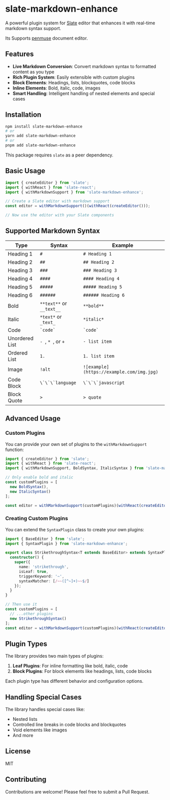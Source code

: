 # slate-markdown-enhance

A powerful plugin system for [Slate](https://github.com/ianstormtaylor/slate) editor that enhances it with real-time markdown syntax support.

Its Supports [penmuse](https://penmuse.app) document editor.

## Features

- **Live Markdown Conversion**: Convert markdown syntax to formatted content as you type
- **Rich Plugin System**: Easily extensible with custom plugins
- **Block Elements**: Headings, lists, blockquotes, code blocks
- **Inline Elements**: Bold, italic, code, images
- **Smart Handling**: Intelligent handling of nested elements and special cases

## Installation

```bash
npm install slate-markdown-enhance
# or
yarn add slate-markdown-enhance
# or
pnpm add slate-markdown-enhance
```

This package requires `slate` as a peer dependency.

## Basic Usage

```typescript
import { createEditor } from 'slate';
import { withReact } from 'slate-react';
import { withMarkdownSupport } from 'slate-markdown-enhance';

// Create a Slate editor with markdown support
const editor = withMarkdownSupport()(withReact(createEditor()));

// Now use the editor with your Slate components
```

## Supported Markdown Syntax

| Type | Syntax | Example |
|------|--------|---------|
| Heading 1 | `# ` | `# Heading 1` |
| Heading 2 | `## ` | `## Heading 2` |
| Heading 3 | `### ` | `### Heading 3` |
| Heading 4 | `#### ` | `#### Heading 4` |
| Heading 5 | `##### ` | `##### Heading 5` |
| Heading 6 | `###### ` | `###### Heading 6` |
| Bold | `**text**` or `__text__` | `**bold**` |
| Italic | `*text*` or `_text_` | `*italic*` |
| Code | `` `code` `` | `` `code` `` |
| Unordered List | `- `, `* `, or `+ ` | `- list item` |
| Ordered List | `1. ` | `1. list item` |
| Image | `!alt` | `![example](https://example.com/img.jpg)` |
| Code Block | ``` \`\`\`language ``` | ``` \`\`\`javascript ``` |
| Block Quote | `> ` | `> quote` |

## Advanced Usage

### Custom Plugins

You can provide your own set of plugins to the `withMarkdownSupport` function:

```typescript
import { createEditor } from 'slate';
import { withReact } from 'slate-react';
import { withMarkdownSupport, BoldSyntax, ItalicSyntax } from 'slate-markdown-enhance';

// Only enable bold and italic
const customPlugins = [
  new BoldSyntax(),
  new ItalicSyntax()
];

const editor = withMarkdownSupport(customPlugins)(withReact(createEditor()));
```

### Creating Custom Plugins

You can extend the `SyntaxPlugin` class to create your own plugins:

```typescript
import { BaseEditor } from 'slate';
import { SyntaxPlugin } from 'slate-markdown-enhance';

export class StrikethroughSyntax<T extends BaseEditor> extends SyntaxPlugin<T> {
  constructor() {
    super({
      name: 'strikethrough',
      isLeaf: true,
      triggerKeyword: '~',
      syntaxMatcher: [/~~([^~]+)~~$/]
    });
  }
}

// Then use it
const customPlugins = [
  // ...other plugins
  new StrikethroughSyntax()
];
const editor = withMarkdownSupport(customPlugins)(withReact(createEditor()));
```

## Plugin Types

The library provides two main types of plugins:

1. **Leaf Plugins**: For inline formatting like bold, italic, code
2. **Block Plugins**: For block elements like headings, lists, code blocks

Each plugin type has different behavior and configuration options.

## Handling Special Cases

The library handles special cases like:

- Nested lists
- Controlled line breaks in code blocks and blockquotes
- Void elements like images
- And more

## License

MIT

## Contributing

Contributions are welcome! Please feel free to submit a Pull Request.
